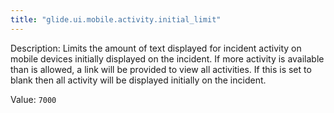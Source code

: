 ```yaml
---
title: "glide.ui.mobile.activity.initial_limit"
---
```


Description: Limits the amount of text displayed for incident activity on mobile devices initially displayed on the incident. If more activity is available than is allowed, a link will be provided to view all activities. If this is set to blank then all activity will be displayed initially on the incident.

Value: `7000`